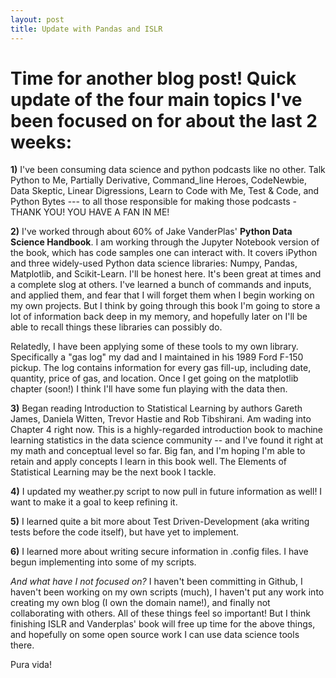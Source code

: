 ```yaml
---
layout: post
title: Update with Pandas and ISLR
---
```


# Time for another blog post! Quick update of the four main topics I've been focused on for about the last 2 weeks:

**1)** I've been consuming data science and python podcasts like no other. Talk Python to Me, Partially Derivative, Command_line Heroes, CodeNewbie, Data Skeptic, Linear Digressions, Learn to Code with Me, Test & Code, and Python Bytes --- to all those responsible for making those podcasts - THANK YOU! YOU HAVE A FAN IN ME!

**2)** I've worked through about 60% of Jake VanderPlas' **Python Data Science Handbook**. I am working through the Jupyter Notebook version of the book, which has code samples one can interact with. It covers iPython and three widely-used Python data science libraries: Numpy, Pandas, Matplotlib, and Scikit-Learn. I'll be honest here. It's been great at times and a complete slog at others. I've learned a bunch of commands and inputs, and applied them, and fear that I will forget them when I begin working on my own projects. But I think by going through this book I'm going to store a lot of information back deep in my memory, and hopefully later on I'll be able to recall things these libraries can possibly do.

Relatedly, I have been applying some of these tools to my own library. Specifically a "gas log" my dad and I maintained in his 1989 Ford F-150 pickup. The log contains information for every gas fill-up, including date, quantity, price of gas, and location. Once I get going on the matplotlib chapter (soon!) I think I'll have some fun playing with the data then.

**3)** Began reading Introduction to Statistical Learning by authors Gareth James, Daniela Witten, Trevor Hastie and Rob Tibshirani. Am wading into Chapter 4 right now. This is a highly-regarded introduction book to machine learning statistics in the data science community -- and I've found it right at my math and conceptual level so far. Big fan, and I'm hoping I'm able to retain and apply concepts I learn in this book well. The Elements of Statistical Learning may be the next book I tackle.

**4)** I updated my weather.py script to now pull in future information as well! I want to make it a goal to keep refining it.

**5)** I learned quite a bit more about Test Driven-Development (aka writing tests before the code itself), but have yet to implement.

**6)** I learned more about writing secure information in .config files. I have begun implementing into some of my scripts.


*And what have I not focused on?* I haven't been committing in Github, I haven't been working on my own scripts (much), I haven't put any work into creating my own blog (I own the domain name!), and finally not collaborating with others. All of these things feel so important! But I think finishing ISLR and Vanderplas' book will free up time for the above things, and hopefully on some open source work I can use data science tools there.

Pura vida!
